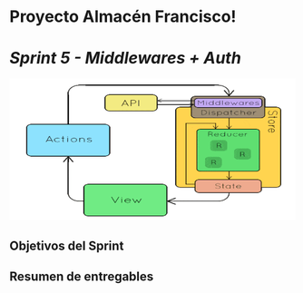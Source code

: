 # Proyecto Almacén Francisco!
# *Sprint 5 - Middlewares + Auth*

<img width="600" height="250"  alt="Equipo Scrum" src="https://github.com/dcornejofmq/grupo_3_almacenFrancisco/blob/master/design/Img/Middleware.gif">

## Objetivos del Sprint 

## Resumen de entregables